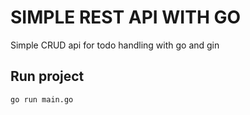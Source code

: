 # SIMPLE REST API WITH GO
Simple CRUD api for todo handling with go and gin

## Run project
```bash
go run main.go
```